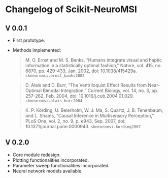 # Changelog of Scikit-NeuroMSI

<!-- BODY -->

## V 0.0.1

- First prototype.
- Methods implemented:

  > M. O. Ernst and M. S. Banks, “Humans integrate visual and haptic
  > information in a statistically optimal fashion,”
  > Nature, vol. 415, no. 6870, pp. 429-433, Jan. 2002, doi: 10.1038/415429a.
  > `skneuromsi.ernst_banks2002`

  > D. Alais and D. Burr, “The Ventriloquist Effect Results from Near-Optimal
  > Bimodal Integration,”
  > Current Biology, vol. 14, no. 3, pp. 257-262, Feb. 2004,
  > doi: 10.1016/j.cub.2004.01.029.
  > `skneuromsi.alais_burr2004`

  > K. P. Körding, U. Beierholm, W. J. Ma, S. Quartz, J. B. Tenenbaum,
  > and L. Shams, “Causal Inference in Multisensory Perception,”
  > PLoS One, vol. 2, no. 9, p. e943, Sep. 2007,
  > doi: 10.1371/journal.pone.0000943.
  > `skneuromsi.kording2007`

## V 0.2.0

- Core module redesign.
- Plotting functionalities incorporated.
- Parameter sweep functionalities incorporated.
- Neural network models available.